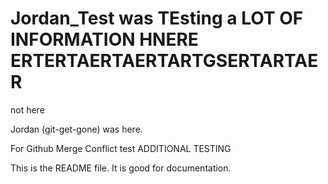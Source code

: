 # Jordan_Test was TEsting a LOT OF INFORMATION HNERE ERTERTAERTAERTARTGSERTARTAER
not here

Jordan (git-get-gone) was here. 

For Github Merge Conflict test ADDITIONAL TESTING

This is the README file. It is good for documentation. 
